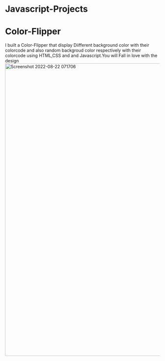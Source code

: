# Javascript-Projects
# Color-Flipper
I built a Color-Flipper that display Diifferent background color with their colorcode and also random backgroud color respectively with their colorcode using HTML,CSS 
and and Javascript.You will Fall in love with the design
<img width="953" alt="Screenshot 2022-08-22 071706" src="https://user-images.githubusercontent.com/107210370/185814419-5706697c-a216-42bd-89aa-59c6a5639468.png">
